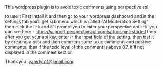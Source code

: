 This wordpress plugin is to avoid toxic comments using perspective api

to use it
First install it and then go to your wordpress dashboard and in the settings tab you'll get sub menu which is called "AI Moderation Setting"
then click the link and it'll prompt you to enter your perspective api link. you can see here - https://support.perspectiveapi.com/s/docs-get-started
then after you get your api key, enter in the input field of the setting. then test it by creating a post and then comment some toxic comments and positive comments. then if the toxic level of the comment is above 0.7, it'll not displayed in the comment section.

Thank you.
yaredyh11@gmail.com